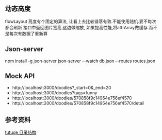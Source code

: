 ## 动态高度
flowLayout 高度有个固定的算法, 让看上去比较错落有致.不能使用随机.要不每次都会刷新
接口中返回图片宽高,这边做缩放, 如果提高性能,将attrArray做缓存.而不是每次有数据了重新算

## Json-server
npm install -g json-server
json-server --watch db.json --routes routes.json

## Mock API
* http://localhost:3000/doodles?_start=0&_end=20
* http://localhost:3000/doodles?tags=funny
* http://localhost:3000/doodles/570858f9c14954e756ef4570
* http://localhost:3000/doodles/570858f9c14954e756ef4570/detail

## 参考资料
[tutuge 目录结构](http://tutuge.me/2015/02/01/iOS%E9%A1%B9%E7%9B%AE%E7%9A%84%E7%9B%AE%E5%BD%95%E7%BB%93%E6%9E%84-%E5%8E%9F%E5%88%9B/)
